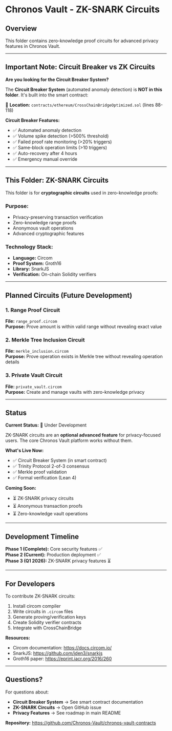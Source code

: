 # Chronos Vault - ZK-SNARK Circuits

## Overview

This folder contains zero-knowledge proof circuits for advanced privacy features in Chronos Vault.

---

## Important Note: Circuit Breaker vs ZK Circuits

**Are you looking for the Circuit Breaker System?**

The **Circuit Breaker System** (automated anomaly detection) is **NOT in this folder**. It's built into the smart contract:

📍 **Location:** `contracts/ethereum/CrossChainBridgeOptimized.sol` (lines 88-118)

**Circuit Breaker Features:**
- ✅ Automated anomaly detection
- ✅ Volume spike detection (>500% threshold)
- ✅ Failed proof rate monitoring (>20% triggers)
- ✅ Same-block operation limits (>10 triggers)
- ✅ Auto-recovery after 4 hours
- ✅ Emergency manual override

---

## This Folder: ZK-SNARK Circuits

This folder is for **cryptographic circuits** used in zero-knowledge proofs:

### Purpose:
- Privacy-preserving transaction verification
- Zero-knowledge range proofs
- Anonymous vault operations
- Advanced cryptographic features

### Technology Stack:
- **Language:** Circom
- **Proof System:** Groth16
- **Library:** SnarkJS
- **Verification:** On-chain Solidity verifiers

---

## Planned Circuits (Future Development)

### 1. Range Proof Circuit
**File:** `range_proof.circom`  
**Purpose:** Prove amount is within valid range without revealing exact value

### 2. Merkle Tree Inclusion Circuit
**File:** `merkle_inclusion.circom`  
**Purpose:** Prove operation exists in Merkle tree without revealing operation details

### 3. Private Vault Circuit
**File:** `private_vault.circom`  
**Purpose:** Create and manage vaults with zero-knowledge privacy

---

## Status

**Current Status:** 🔨 Under Development

ZK-SNARK circuits are an **optional advanced feature** for privacy-focused users. The core Chronos Vault platform works without them.

**What's Live Now:**
- ✅ Circuit Breaker System (in smart contract)
- ✅ Trinity Protocol 2-of-3 consensus
- ✅ Merkle proof validation
- ✅ Formal verification (Lean 4)

**Coming Soon:**
- ⏳ ZK-SNARK privacy circuits
- ⏳ Anonymous transaction proofs
- ⏳ Zero-knowledge vault operations

---

## Development Timeline

**Phase 1 (Complete):** Core security features ✅  
**Phase 2 (Current):** Production deployment ✅  
**Phase 3 (Q1 2026):** ZK-SNARK privacy features ⏳

---

## For Developers

To contribute ZK-SNARK circuits:

1. Install circom compiler
2. Write circuits in `.circom` files
3. Generate proving/verification keys
4. Create Solidity verifier contracts
5. Integrate with CrossChainBridge

**Resources:**
- Circom documentation: https://docs.circom.io/
- SnarkJS: https://github.com/iden3/snarkjs
- Groth16 paper: https://eprint.iacr.org/2016/260

---

## Questions?

For questions about:
- **Circuit Breaker System** → See smart contract documentation
- **ZK-SNARK Circuits** → Open GitHub issue
- **Privacy Features** → See roadmap in main README

**Repository:** https://github.com/Chronos-Vault/chronos-vault-contracts
